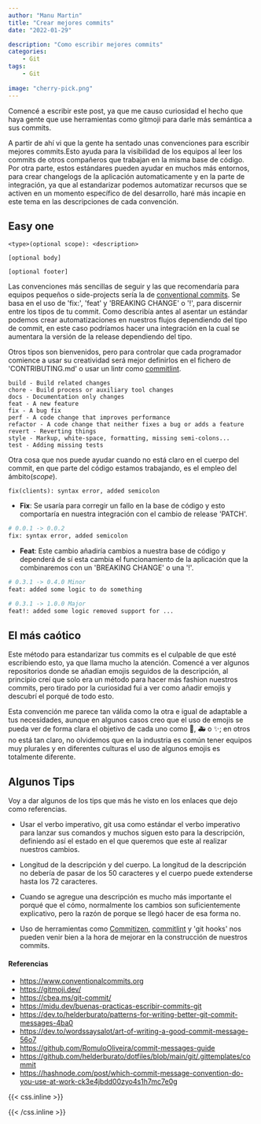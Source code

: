 ```yaml
---
author: "Manu Martin"
title: "Crear mejores commits"
date: "2022-01-29"

description: "Como escribir mejores commits"
categories:
    - Git
tags:
    - Git
  
image: "cherry-pick.png"
---
```

Comencé a escribir este post, ya que me causo curiosidad el hecho que haya gente que use herramientas como gitmoji para darle más semántica a sus commits.

A partir de ahí vi que la gente ha sentado unas convenciones para escribir mejores commits.Esto ayuda para la visibilidad de los equipos al leer los commits de otros compañeros que trabajan en la misma base de código. Por otra parte, estos estándares pueden ayudar en muchos más entornos, para crear changelogs de la aplicación automaticamente y en la parte de integración, ya que al estandarizar podemos automatizar recursos que se activen en un momento específico de del desarrollo, haré más incapie en este tema en las descripciones de cada convención.


## Easy one
```
<type>(optional scope): <description>

[optional body]

[optional footer]
```
Las convenciones más sencillas de seguir y las que recomendaría para equipos pequeños o side-projects sería la de [conventional commits](https://www.conventionalcommits.org).
Se basa en el uso de 'fix:', 'feat' y 'BREAKING CHANGE' o '!', para discernir entre los tipos de tu commit. Como describía antes al asentar un estándar podemos crear automatizaciones en nuestros flujos dependiendo del tipo de commit, en este caso podríamos hacer una integración en la cual se aumentara la versión de la release dependiendo del tipo.

Otros tipos son bienvenidos, pero para controlar que cada programador comience a usar su creatividad será mejor definirlos en el fichero de 'CONTRIBUTING.md' o usar un lintr como [commitlint](https://github.com/conventional-changelog/commitlint).

```
build - Build related changes
chore - Build process or auxiliary tool changes
docs - Documentation only changes
feat - A new feature
fix - A bug fix
perf - A code change that improves performance
refactor - A code change that neither fixes a bug or adds a feature
revert - Reverting things
style - Markup, white-space, formatting, missing semi-colons...
test - Adding missing tests
```

Otra cosa que nos puede ayudar cuando no está claro en el cuerpo del commit, en que parte del código estamos trabajando, es el empleo del ámbito(_scope_).


```
fix(clients): syntax error, added semicolon
```

- **Fix**: Se usaría para corregir un fallo en la base de código y esto comportaría en nuestra integración con el cambio de release 'PATCH'.

```bash
# 0.0.1 -> 0.0.2
fix: syntax error, added semicolon
```

- **Feat**: Este cambio añadiría cambios a nuestra base de código y dependerá de sí esta cambia el funcionamiento de la aplicación que la combinaremos con un 'BREAKING CHANGE' o una '!'.

```bash
# 0.3.1 -> 0.4.0 Minor
feat: added some logic to do something

# 0.3.1 -> 1.0.0 Major
feat!: added some logic removed support for ...
```
## El más caótico

Este método para estandarizar tus commits es el culpable de que esté escribiendo esto, ya que llama mucho la atención. Comencé a ver algunos repositorios donde se añadían emojis seguidos de la descripción, al principio creí que solo era un método para hacer más fashion nuestros commits, pero tirado por la curiosidad fui a ver como añadir emojis y descubrí el porqué de todo esto.

Esta convención me parece tan válida como la otra e igual de adaptable a tus necesidades, aunque en algunos casos creo que el uso de emojis se pueda ver de forma clara el objetivo de cada uno como 🐛, 🚑 o ✨; en otros no está tan claro, no olvidemos que en la industria es común tener equipos muy plurales y en diferentes culturas el uso de algunos emojis es totalmente diferente.


## Algunos Tips

Voy a dar algunos de los tips que más he visto en los enlaces que dejo como referencias.

- Usar el verbo imperativo, git usa como estándar el verbo imperativo para lanzar sus comandos y muchos siguen esto para la descripción, definiendo así el estado en el que queremos que este al realizar nuestros cambios.

- Longitud de la descripción y del cuerpo. La longitud de la descripción no debería de pasar de los 50 caracteres y el cuerpo puede extenderse hasta los 72 caracteres.

- Cuando se agregue una descripción es mucho más importante el porqué que el cómo, normalmente los cambios son suficientemente explicativo, pero la razón de porque se llegó hacer de esa forma no.

- Uso de herramientas como [Commitizen](https://github.com/commitizen/cz-cli), [commitlint](https://github.com/conventional-changelog/commitlint) y 'git hooks' nos pueden venir bien a la hora de mejorar en la construcción de nuestros commits.

#### Referencias


- <https://www.conventionalcommits.org>
- <https://gitmoji.dev/>
- <https://cbea.ms/git-commit/>
- <https://midu.dev/buenas-practicas-escribir-commits-git>
- <https://dev.to/helderburato/patterns-for-writing-better-git-commit-messages-4ba0>
- <https://dev.to/wordssaysalot/art-of-writing-a-good-commit-message-56o7>
- <https://github.com/RomuloOliveira/commit-messages-guide>
- <https://github.com/helderburato/dotfiles/blob/main/git/.gittemplates/commit>
- <https://hashnode.com/post/which-commit-message-convention-do-you-use-at-work-ck3e4jbdd00zyo4s1h7mc7e0g>

{{< css.inline >}}
<style>
.canon { background: white; width: 100%; height: auto; }
</style>
{{< /css.inline >}}
